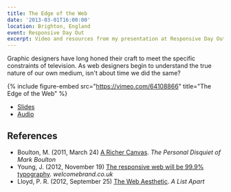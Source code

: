 ```yaml
---
title: The Edge of the Web
date: '2013-03-01T16:00:00'
location: Brighton, England
event: Responsive Day Out
excerpt: Video and resources from my presentation at Responsive Day Out
---
```

Graphic designers have long honed their craft to meet the specific constraints of television. As web designers begin to understand the true nature of our own medium, isn't about time we did the same?

{% include figure-embed
  src="https://vimeo.com/64108866"
  title="The Edge of the Web"
%}

  * [Slides](https://speakerdeck.com/paulrobertlloyd/the-edge-of-the-web)
  * [Audio](http://responsiveconf.com.s3.amazonaws.com/audio/15-paul-robert-lloyd-responsiveconf.mp3)

## References

  * Boulton, M. (2011, March 24) [A Richer Canvas](http://www.markboulton.co.uk/journal/a-richer-canvas). <cite>The Personal Disquiet of Mark Boulton</cite>
  * Young, J. (2012, November 19) [The responsive web will be 99.9% typography](http://www.welcomebrand.co.uk/thoughts/the-responsive-web-will-be-99-9-typography/). <cite>welcomebrand.co.uk</cite>
  * Lloyd, P. R. (2012, September 25) [The Web Aesthetic](http://alistapart.com/article/the-web-aesthetic). <cite>A List Apart</cite>
